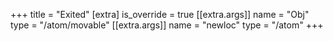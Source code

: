 +++
title = "Exited"
[extra]
is_override = true
[[extra.args]]
name = "Obj"
type = "/atom/movable"
[[extra.args]]
name = "newloc"
type = "/atom"
+++